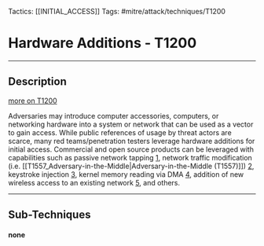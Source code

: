 Tactics: [[INITIAL_ACCESS]]
Tags: #mitre/attack/techniques/T1200 

# Hardware Additions - T1200
---
## Description
[more on T1200](https://attack.mitre.org/techniques/T1200)

Adversaries may introduce computer accessories, computers, or networking hardware into a system or network that can be used as a vector to gain access. While public references of usage by threat actors are scarce, many red teams/penetration testers leverage hardware additions for initial access. Commercial and open source products can be leveraged with capabilities such as passive network tapping [1](https://ossmann.blogspot.com/2011/02/throwing-star-lan-tap.html), network traffic modification (i.e. [[T1557_Adversary-in-the-Middle|Adversary-in-the-Middle (T1557)]]) [2](https://www.youtube.com/watch?v=lDvf4ScWbcQ), keystroke injection [3](https://www.hak5.org/blog/main-blog/stealing-files-with-the-usb-rubber-ducky-usb-exfiltration-explained), kernel memory reading via DMA [4](https://www.youtube.com/watch?v=fXthwl6ShOg), addition of new wireless access to an existing network [5](https://arstechnica.com/information-technology/2012/03/the-pwn-plug-is-a-little-white-box-that-can-hack-your-network/), and others.

---
## Sub-Techniques

#### none
